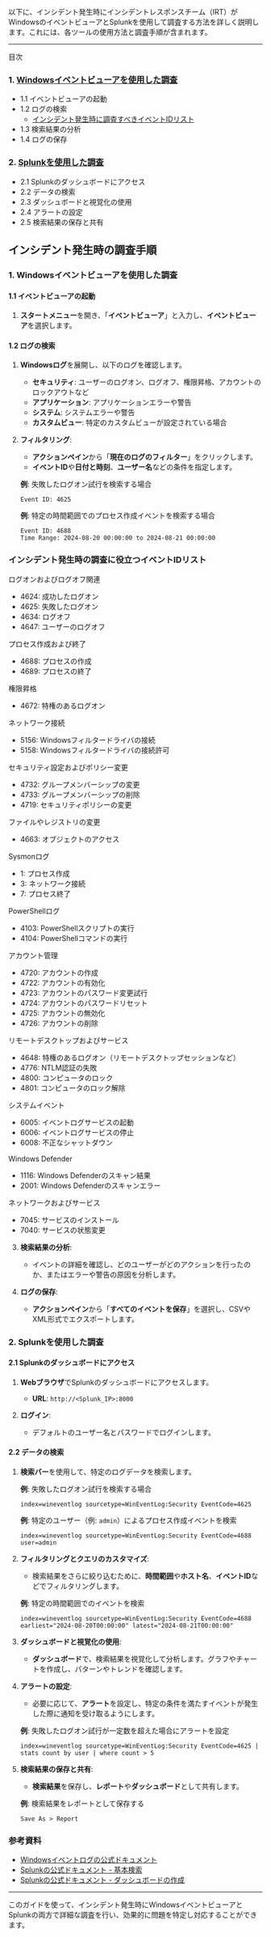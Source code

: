 以下に、インシデント発生時にインシデントレスポンスチーム（IRT）がWindowsのイベントビューアとSplunkを使用して調査する方法を詳しく説明します。これには、各ツールの使用方法と調査手順が含まれます。

---
目次

### 1. [Windowsイベントビューアを使用した調査](#windowsイベントビューアを使用した調査)
- 1.1 イベントビューアの起動
- 1.2 ログの検索
  - [インシデント発生時に調査すべきイベントIDリスト](#インシデント発生時に調査すべきイベントIDリスト)
- 1.3 検索結果の分析
- 1.4 ログの保存
### 2. [Splunkを使用した調査](#splunkを使用した調査)
- 2.1 Splunkのダッシュボードにアクセス
- 2.2 データの検索
- 2.3 ダッシュボードと視覚化の使用
- 2.4 アラートの設定
- 2.5 検索結果の保存と共有

## インシデント発生時の調査手順

### 1. **Windowsイベントビューアを使用した調査**

#### 1.1 **イベントビューアの起動**

1. **スタートメニュー**を開き、「**イベントビューア**」と入力し、**イベントビューア**を選択します。

#### 1.2 **ログの検索**

1. **Windowsログ**を展開し、以下のログを確認します。

   - **セキュリティ**: ユーザーのログオン、ログオフ、権限昇格、アカウントのロックアウトなど
   - **アプリケーション**: アプリケーションエラーや警告
   - **システム**: システムエラーや警告
   - **カスタムビュー**: 特定のカスタムビューが設定されている場合

2. **フィルタリング**:
   - **アクションペイン**から「**現在のログのフィルター**」をクリックします。
   - **イベントID**や**日付と時刻**、**ユーザー名**などの条件を指定します。

   **例**: 失敗したログオン試行を検索する場合

   ```plaintext
   Event ID: 4625
   ```

   **例**: 特定の時間範囲でのプロセス作成イベントを検索する場合

   ```plaintext
   Event ID: 4688
   Time Range: 2024-08-20 00:00:00 to 2024-08-21 00:00:00
   ```

### インシデント発生時の調査に役立つイベントIDリスト

ログオンおよびログオフ関連

- 4624: 成功したログオン
- 4625: 失敗したログオン
- 4634: ログオフ
- 4647: ユーザーのログオフ

プロセス作成および終了

- 4688: プロセスの作成
- 4689: プロセスの終了

権限昇格

- 4672: 特権のあるログオン

ネットワーク接続

- 5156: Windowsフィルタードライバの接続
- 5158: Windowsフィルタードライバの接続許可

セキュリティ設定およびポリシー変更

- 4732: グループメンバーシップの変更
- 4733: グループメンバーシップの削除
- 4719: セキュリティポリシーの変更

ファイルやレジストリの変更

- 4663: オブジェクトのアクセス

Sysmonログ

- 1: プロセス作成
- 3: ネットワーク接続
- 7: プロセス終了

PowerShellログ

- 4103: PowerShellスクリプトの実行
- 4104: PowerShellコマンドの実行

アカウント管理

- 4720: アカウントの作成
- 4722: アカウントの有効化
- 4723: アカウントのパスワード変更試行
- 4724: アカウントのパスワードリセット
- 4725: アカウントの無効化
- 4726: アカウントの削除

リモートデスクトップおよびサービス

- 4648: 特権のあるログオン（リモートデスクトップセッションなど）
- 4776: NTLM認証の失敗
- 4800: コンピュータのロック
- 4801: コンピュータのロック解除

システムイベント

- 6005: イベントログサービスの起動
- 6006: イベントログサービスの停止
- 6008: 不正なシャットダウン

Windows Defender

- 1116: Windows Defenderのスキャン結果
- 2001: Windows Defenderのスキャンエラー

ネットワークおよびサービス

- 7045: サービスのインストール
- 7040: サービスの状態変更

3. **検索結果の分析**:
   - イベントの詳細を確認し、どのユーザーがどのアクションを行ったのか、またはエラーや警告の原因を分析します。

4. **ログの保存**:
   - **アクションペイン**から「**すべてのイベントを保存**」を選択し、CSVやXML形式でエクスポートします。

### 2. **Splunkを使用した調査**

#### 2.1 **Splunkのダッシュボードにアクセス**

1. **Webブラウザ**でSplunkのダッシュボードにアクセスします。

   - **URL**: `http://<Splunk_IP>:8000`

2. **ログイン**:
   - デフォルトのユーザー名とパスワードでログインします。

#### 2.2 **データの検索**

1. **検索バー**を使用して、特定のログデータを検索します。

   **例**: 失敗したログオン試行を検索する場合

   ```spl
   index=wineventlog sourcetype=WinEventLog:Security EventCode=4625
   ```

   **例**: 特定のユーザー（例: `admin`）によるプロセス作成イベントを検索

   ```spl
   index=wineventlog sourcetype=WinEventLog:Security EventCode=4688 user=admin
   ```

2. **フィルタリングとクエリのカスタマイズ**:
   - 検索結果をさらに絞り込むために、**時間範囲**や**ホスト名**、**イベントID**などでフィルタリングします。
   
   **例**: 特定の時間範囲でのイベントを検索

   ```spl
   index=wineventlog sourcetype=WinEventLog:Security EventCode=4688 earliest="2024-08-20T00:00:00" latest="2024-08-21T00:00:00"
   ```

3. **ダッシュボードと視覚化の使用**:
   - **ダッシュボード**で、検索結果を視覚化して分析します。グラフやチャートを作成し、パターンやトレンドを確認します。

4. **アラートの設定**:
   - 必要に応じて、**アラート**を設定し、特定の条件を満たすイベントが発生した際に通知を受け取るようにします。

   **例**: 失敗したログオン試行が一定数を超えた場合にアラートを設定

   ```spl
   index=wineventlog sourcetype=WinEventLog:Security EventCode=4625 | stats count by user | where count > 5
   ```

5. **検索結果の保存と共有**:
   - **検索結果**を保存し、**レポート**や**ダッシュボード**として共有します。

   **例**: 検索結果をレポートとして保存する

   ```spl
   Save As > Report
   ```

### 参考資料

- [Windowsイベントログの公式ドキュメント](https://docs.microsoft.com/ja-jp/windows/security/threat-protection/auditing/)
- [Splunkの公式ドキュメント - 基本検索](https://docs.splunk.com/Documentation/Splunk/latest/Search/Aboutsearches)
- [Splunkの公式ドキュメント - ダッシュボードの作成](https://docs.splunk.com/Documentation/Splunk/latest/Viz/Dashboards)

---

このガイドを使って、インシデント発生時にWindowsイベントビューアとSplunkの両方で詳細な調査を行い、効果的に問題を特定し対応することができます。
